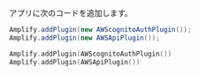 アプリに次のコードを追加します。

<amplify-block-switcher> <amplify-block name="Java">

```java
Amplify.addPlugin(new AWScognitoAuthPlugin());
Amplify.addPlugin(new AWSApiPlugin());
```

</amplify-block> <amplify-block name="Kotlin">

```kotlin
Amplify.addPlugin(AWScognitoAuthPlugin())
Amplify.addPlugin(AWSApiPlugin())
```

</amplify-block> </amplify-block-switcher>
